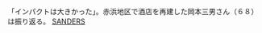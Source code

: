 「インパクトは大きかった」。赤浜地区で酒店を再建した岡本三男さん（６８）は振り返る。
 <a href="http://www.rockvilleromance.com/jpshopoutlet.asp?cheap=products-c183.html" title="SANDERS">SANDERS</a>